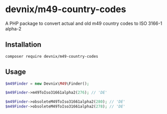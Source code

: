 # devnix/m49-country-codes

A PHP package to convert actual and old m49 country codes to ISO 3166-1 alpha-2

## Installation

```shell
composer require devnix/m49-country-codes
```

## Usage

```php
$m49Finder = new Devnix\M49\Finder();

$m49Finder->m49ToIso31661alpha2(276); // 'DE'

$m49Finder->obsoleteM49ToIso31661alpha2(280); // 'DE'
$m49Finder->obsoleteM49ToIso31661alpha2(278); // 'DE'
```